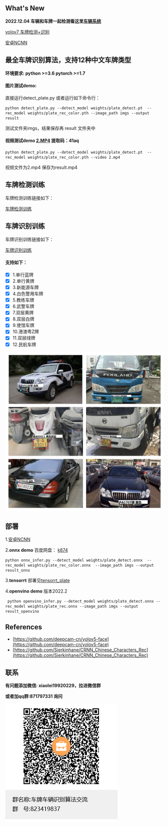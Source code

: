 ## What's New

**2022.12.04 车辆和车牌一起检测看这里[车辆系统](https://github.com/we0091234/Car_recognition)**

[yolov7 车牌检测+识别](https://github.com/we0091234/yolov7_plate)

[安卓NCNN](https://github.com/Ayers-github/Chinese-License-Plate-Recognition)

## **最全车牌识别算法，支持12种中文车牌类型**

**环境要求: python >=3.6  pytorch >=1.7**

#### **图片测试demo:**

直接运行detect_plate.py 或者运行如下命令行：

```
python detect_plate.py --detect_model weights/plate_detect.pt  --rec_model weights/plate_rec_color.pth --image_path imgs --output result
```

测试文件夹imgs，结果保存再 result 文件夹中

#### 视频测试demo  [2.MP4](https://pan.baidu.com/s/1O1sT8hCEwJZmVScDwBHgOg)  提取码：41aq

```
python detect_plate.py --detect_model weights/plate_detect.pt  --rec_model weights/plate_rec_color.pth --video 2.mp4
```

视频文件为2.mp4  保存为result.mp4

## **车牌检测训练**

车牌检测训练链接如下：

[车牌检测训练](https://github.com/we0091234/Chinese_license_plate_detection_recognition/tree/main/readme)

## **车牌识别训练**

车牌识别训练链接如下：

[车牌识别训练](https://github.com/we0091234/crnn_plate_recognition)

#### **支持如下：**

- [X] 1.单行蓝牌
- [X] 2.单行黄牌
- [X] 3.新能源车牌
- [X] 4.白色警用车牌
- [X] 5.教练车牌
- [X] 6.武警车牌
- [X] 7.双层黄牌
- [X] 8.双层白牌
- [X] 9.使馆车牌
- [X] 10.港澳粤Z牌
- [X] 11.双层绿牌
- [X] 12.民航车牌

![Image ](image/README/test_1.jpg)

## 部署

1.[安卓NCNN](https://github.com/Ayers-github/Chinese-License-Plate-Recognition)

2.**onnx demo** 百度网盘： [k874](https://pan.baidu.com/s/1K3L3xubd6pXIreAydvUm4g)

```
python onnx_infer.py --detect_model weights/plate_detect.onnx  --rec_model weights/plate_rec_color.onnx  --image_path imgs --output result_onnx
```

3.**tensorrt** 部署见[tensorrt_plate](https://github.com/we0091234/chinese_plate_tensorrt)

4.**openvino demo** 版本2022.2

```
 python openvino_infer.py --detect_model weights/plate_detect.onnx --rec_model weights/plate_rec.onnx --image_path imgs --output result_openvino
```

## References

* [https://github.com/deepcam-cn/yolov5-face](https://github.com/deepcam-cn/yolov5-face)
* [https://github.com/Sierkinhane/CRNN_Chinese_Characters_Rec](https://github.com/Sierkinhane/CRNN_Chinese_Characters_Rec)

## 联系

**有问题添加微信: xiaolei19920229，拉进微信群**

**或者加qq群:871797331 询问**

![Image ](image/README/1.png)
